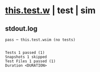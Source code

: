 # [this.test.w](../../../../../examples/tests/valid/this.test.w) | test | sim

## stdout.log
```log
pass ─ this.test.wsim (no tests)
 
 
Tests 1 passed (1)
Snapshots 1 skipped
Test Files 1 passed (1)
Duration <DURATION>
```

